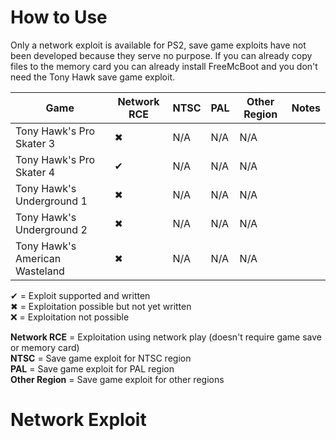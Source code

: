 # How to Use
Only a network exploit is available for PS2, save game exploits have not been developed because they serve no purpose. If you can already copy files to the memory card you can already install FreeMcBoot and you don't need the Tony Hawk save game exploit.

| Game | Network RCE | NTSC | PAL | Other Region | Notes |
| --- | --- | --- | --- | --- | --- |
| Tony Hawk's Pro Skater 3 | ✖ | N/A | N/A | N/A | |
| Tony Hawk's Pro Skater 4 | ✔ | N/A | N/A | N/A | |
| Tony Hawk's Underground 1 | ✖ | N/A | N/A | N/A | |
| Tony Hawk's Underground 2 | ✖ | N/A | N/A | N/A | |
| Tony Hawk's American Wasteland | ✖ | N/A | N/A | N/A | |

✔ = Exploit supported and written  
✖ = Exploitation possible but not yet written  
❌ = Exploitation not possible

**Network RCE** = Exploitation using network play (doesn't require game save or memory card)  
**NTSC** = Save game exploit for NTSC region  
**PAL** = Save game exploit for PAL region  
**Other Region** = Save game exploit for other regions

# Network Exploit

